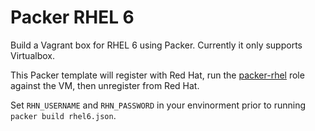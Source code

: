 # Packer RHEL 6 #

Build a Vagrant box for RHEL 6 using Packer. Currently it only supports Virtualbox.

This Packer template will register with Red Hat, run the [packer-rhel](https://github.com/samdoran/ansible-role-packer-rhel) role against the VM, then unregister from Red Hat.

Set `RHN_USERNAME` and `RHN_PASSWORD` in your envinorment prior to running `packer build rhel6.json`.
